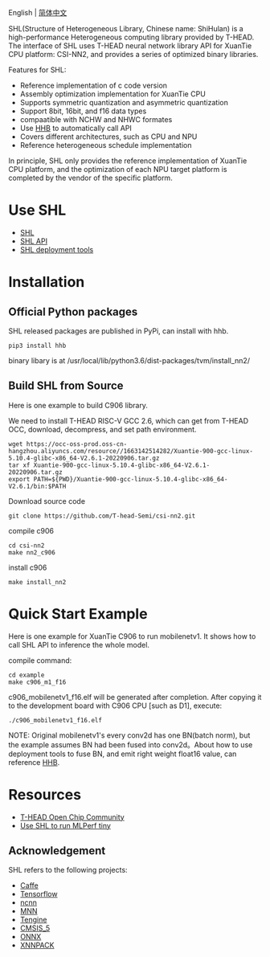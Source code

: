 English | [简体中文](./README_CN.md)

SHL(Structure of Heterogeneous Library, Chinese name: ShiHulan) is a high-performance Heterogeneous computing library provided by T-HEAD.
The interface of SHL uses T-HEAD neural network library API for XuanTie CPU platform: CSI-NN2, and provides a series of optimized binary libraries.

Features for SHL:

- Reference implementation of c code version
- Assembly optimization implementation for XuanTie CPU
- Supports symmetric quantization and asymmetric quantization
- Support 8bit, 16bit, and f16 data types
- compaatible with NCHW and NHWC formates
- Use [HHB](https://www.yuque.com/za4k4z/kvkcoh) to automatically call API
- Covers different architectures, such as CPU and NPU
- Reference heterogeneous schedule implementation

In principle, SHL only provides the reference implementation of XuanTie CPU platform, and the optimization of each NPU target platform is completed by the vendor of the specific platform.

# Use SHL

- [SHL](https://csi-nn2.opensource.alibaba.com/)
- [SHL API](https://www.yuque.com/za4k4z/kkzsw9)
- [SHL deployment tools](https://www.yuque.com/za4k4z/kvkcoh)

# Installation

## Official Python packages

SHL released packages are published in PyPi, can install with hhb.

```
pip3 install hhb
```

binary libary is at /usr/local/lib/python3.6/dist-packages/tvm/install_nn2/

## Build SHL from Source

Here is one example to build C906 library.

We need to install T-HEAD RISC-V GCC 2.6, which can get from T-HEAD OCC, download, decompress, and set path environment.

```
wget https://occ-oss-prod.oss-cn-hangzhou.aliyuncs.com/resource//1663142514282/Xuantie-900-gcc-linux-5.10.4-glibc-x86_64-V2.6.1-20220906.tar.gz
tar xf Xuantie-900-gcc-linux-5.10.4-glibc-x86_64-V2.6.1-20220906.tar.gz
export PATH=${PWD}/Xuantie-900-gcc-linux-5.10.4-glibc-x86_64-V2.6.1/bin:$PATH
```

Download source code

```
git clone https://github.com/T-head-Semi/csi-nn2.git
```

compile c906

```
cd csi-nn2
make nn2_c906
```

install c906

```
make install_nn2
```

# Quick Start Example

Here is one example for XuanTie C906 to run mobilenetv1. It shows how to call SHL API to inference the whole model.

compile command:

```
cd example
make c906_m1_f16
```

c906_mobilenetv1_f16.elf will be generated after completion.
After copying it to the development board with C906 CPU [such as D1], execute:

```
./c906_mobilenetv1_f16.elf
```

NOTE: Original mobilenetv1's every conv2d has one BN(batch norm), but the example assumes BN had been fused into conv2d。About how to use deployment tools to fuse BN, and emit right weight float16 value, can reference [HHB](https://www.yuque.com/za4k4z/kvkcoh).

# Resources

- [T-HEAD Open Chip Community](https://xrvm.com/)
- [Use SHL to run MLPerf tiny](https://github.com/mlcommons/tiny_results_v0.7/tree/main/open/Alibaba)

## Acknowledgement

SHL refers to the following projects:

- [Caffe](https://github.com/BVLC/caffe)
- [Tensorflow](https://github.com/tensorflow/tensorflow)
- [ncnn](https://github.com/Tencent/ncnn)
- [MNN](https://github.com/alibaba/MNN)
- [Tengine](https://github.com/OAID/Tengine)
- [CMSIS_5](https://github.com/ARM-software/CMSIS_5)
- [ONNX](https://github.com/onnx/onnx)
- [XNNPACK](https://github.com/google/XNNPACK)
